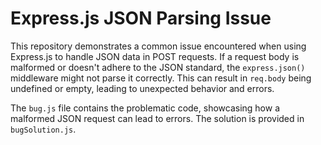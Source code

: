 # Express.js JSON Parsing Issue

This repository demonstrates a common issue encountered when using Express.js to handle JSON data in POST requests.  If a request body is malformed or doesn't adhere to the JSON standard, the `express.json()` middleware might not parse it correctly. This can result in `req.body` being undefined or empty, leading to unexpected behavior and errors.

The `bug.js` file contains the problematic code, showcasing how a malformed JSON request can lead to errors. The solution is provided in `bugSolution.js`.